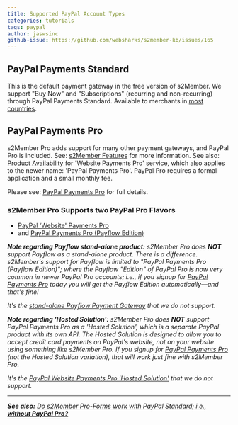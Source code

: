```yaml
---
title: Supported PayPal Account Types
categories: tutorials
tags: paypal
author: jaswsinc
github-issue: https://github.com/websharks/s2member-kb/issues/165
---
```


## PayPal Payments Standard

This is the default payment gateway in the free version of s2Member. We support "Buy Now" and "Subscriptions" (recurring and non-recurring) through PayPal Payments Standard. Available to merchants in [most countries](https://developer.paypal.com/docs/classic/howto_product_matrix/).

## PayPal Payments Pro

s2Member Pro adds support for many other payment gateways, and PayPal Pro is included. See: [s2Member Features](http://s2member.com/features/) for more information. See also: [Product Availability](https://developer.paypal.com/docs/classic/howto_product_matrix/) for 'Website Payments Pro' service, which also applies to the newer name: 'PayPal Payments Pro'. PayPal Pro requires a formal application and a small monthly fee.

Please see: [PayPal Payments Pro](https://www.paypal.com/webapps/mpp/paypal-payments-pro) for full details.

### s2Member Pro Supports two PayPal Pro Flavors

- [PayPal 'Website' Payments Pro](https://developer.paypal.com/docs/classic/products/website-payments-pro/)
- and [PayPal Payments Pro (Payflow Edition)](https://www.paypal.com/webapps/mpp/paypal-payments-pro)

_**Note regarding Payflow stand-alone product:** s2Member Pro does **NOT** support Payflow as a stand-alone product. There is a difference. s2Member's support for Payflow is limited to "PayPal Payments Pro (Payflow Edition)"; where the Payflow "Edition" of PayPal Pro is now very common in newer PayPal Pro accounts; i.e., if you signup for [PayPal Payments Pro](https://www.paypal.com/webapps/mpp/paypal-payments-pro) today you will get the Payflow Edition automatically—and that's fine!_

_It's the [stand-alone Payflow Payment Gateway](https://www.paypal.com/webapps/mpp/payflow-payment-gateway) that we do not support._

_**Note regarding 'Hosted Solution':** s2Member Pro does **NOT** support PayPal Payments Pro as a 'Hosted Solution', which is a separate PayPal product with its own API. The Hosted Solution is designed to allow you to accept credit card payments on PayPal's website, not on your website using something like s2Member Pro. If you signup for [PayPal Payments Pro](https://www.paypal.com/webapps/mpp/paypal-payments-pro) (not the Hosted Solution variation), that will work just fine with s2Member Pro._

_It's the [PayPal Website Payments Pro 'Hosted Solution'](https://developer.paypal.com/docs/classic/products/website-payments-pro-hosted-solution/) that we do not support._


---

_**See also:** [Do s2Member Pro-Forms work with PayPal Standard; i.e., **without PayPal Pro?**](http://s2member.com/kb-article/do-s2member-pro-forms-work-with-paypal-standard-i-e-without-paypal-pro/)_
